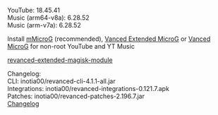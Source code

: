 YouTube: 18.45.41  
Music (arm64-v8a): 6.28.52  
Music (arm-v7a): 6.28.52  

Install [mMicroG](https://github.com/inotia00/mMicroG/releases) (recommended), [Vanced Extended MicroG](https://github.com/inotia00/VancedMicroG/releases) or [Vanced MicroG](https://github.com/TeamVanced/VancedMicroG/releases) for non-root YouTube and YT Music  

[revanced-extended-magisk-module](https://github.com/MatadorProBr/revanced-extended-magisk-module)  

Changelog:  
CLI: inotia00/revanced-cli-4.1.1-all.jar  
Integrations: inotia00/revanced-integrations-0.121.7.apk  
Patches: inotia00/revanced-patches-2.196.7.jar  
[Changelog](https://github.com/inotia00/revanced-patches/releases/tag/v2.196.7)  
